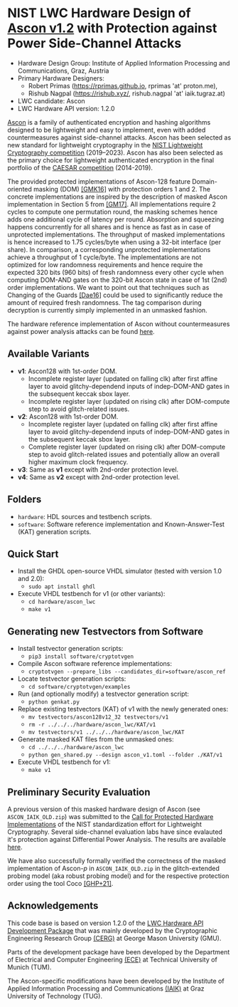 # NIST LWC Hardware Design of [Ascon v1.2](https://ascon.iaik.tugraz.at) with Protection against Power Side-Channel Attacks

- Hardware Design Group: Institute of Applied Information Processing and Communications, Graz, Austria
- Primary Hardware Designers:
  - Robert Primas (https://rprimas.github.io, rprimas 'at' proton.me),
  - Rishub Nagpal (https://rishub.xyz/, rishub.nagpal 'at' iaik.tugraz.at)
- LWC candidate: Ascon
- LWC Hardware API version: 1.2.0

[Ascon](https://ascon.iaik.tugraz.at) is a family of authenticated encryption and hashing algorithms designed to be lightweight and easy to implement, even with added countermeasures against side-channel attacks. Ascon has been selected as new standard for lightweight cryptography in the [NIST Lightweight Cryptography competition](https://www.nist.gov/news-events/news/2023/02/nist-selects-lightweight-cryptography-algorithms-protect-small-devices) (2019–2023). Ascon has also been selected as the primary choice for lightweight authenticated encryption in the final portfolio of the [CAESAR competition](https://competitions.cr.yp.to/caesar.html) (2014-2019).

The provided protected implementations of Ascon-128 feature Domain-oriented masking (DOM) [[GMK16]](https://eprint.iacr.org/2016/486.pdf) with protection orders 1 and 2. The concrete implementations are inspired by the description of masked Ascon implementation in Section 5 from [[GM17]](https://eprint.iacr.org/2017/103.pdf). All implementations require 2 cycles to compute one permutation round, the masking schemes hence adds one additional cycle of latency per round. Absorption and squeezing happens concurrently for all shares and is hence as fast as in case of unprotected implementations. The throughput of masked implementations is hence increased to 1.75 cycles/byte when using a 32-bit interface (per share). In comparison, a corresponding unprotected implementations achieve a throughput of 1 cycle/byte. The implementations are not optimized for low randomness requirements and hence require the expected 320 bits (960 bits) of fresh randomness every other cycle when computing DOM-AND gates on the 320-bit Ascon state in case of 1st (2nd) order implementations. We want to point out that techniques such as Changing of the Guards [[Dae16]](https://eprint.iacr.org/2016/1061.pdf) could be used to significantly reduce the amount of required fresh randomness. The tag comparison during decryption is currently simply implemented in an unmasked fashion.

The hardware reference implementation of Ascon without countermeasures against power analysis attacks can be found [here](https://github.com/ascon/ascon-hardware).

## Available Variants

- **v1**: Ascon128 with 1st-order DOM.
  - Incomplete register layer (updated on falling clk) after first affine layer to avoid glitchy-dependend inputs of indep-DOM-AND gates in the subsequent keccak sbox layer.
  - Incomplete register layer (updated on rising clk) after DOM-compute step to avoid glitch-related issues.
- **v2**: Ascon128 with 1st-order DOM.
  - Incomplete register layer (updated on falling clk) after first affine layer to avoid glitchy-dependend inputs of indep-DOM-AND gates in the subsequent keccak sbox layer.
  - Complete register layer (updated on rising clk) after DOM-compute step to avoid glitch-related issues and potentially allow an overall higher maximum clock frequency.
- **v3**: Same as **v1** except with 2nd-order protection level.
- **v4**: Same as **v2** except with 2nd-order protection level.

## Folders

- `hardware`: HDL sources and testbench scripts.
- `software`: Software reference implementation and Known-Answer-Test (KAT) generation scripts.

## Quick Start

- Install the GHDL open-source VHDL simulator (tested with version 1.0 and 2.0):
  - `sudo apt install ghdl`
- Execute VHDL testbench for v1 (or other variants):
  - `cd hardware/ascon_lwc`
  - `make v1`

## Generating new Testvectors from Software

- Install testvector generation scripts:
  - `pip3 install software/cryptotvgen`
- Compile Ascon software reference implementations:
  - `cryptotvgen --prepare_libs --candidates_dir=software/ascon_ref`
- Locate testvector generation scripts:
  - `cd software/cryptotvgen/examples`
- Run (and optionally modify) a testvector generation script:
  - `python genkat.py`
- Replace existing testvectors (KAT) of v1 with the newly generated ones:
  - `mv testvectors/ascon128v12_32 testvectors/v1`
  - `rm -r ../../../hardware/ascon_lwc/KAT/v1`
  - `mv testvectors/v1 ../../../hardware/ascon_lwc/KAT`
- Generate masked KAT files from the unmasked ones:
  - `cd ../../../hardware/ascon_lwc`
  - `python gen_shared.py --design ascon_v1.toml --folder ./KAT/v1`
- Execute VHDL testbench for v1:
  - `make v1`

## Preliminary Security Evaluation

A previous version of this masked hardware design of Ascon (see `ASCON_IAIK_OLD.zip`) was submitted to the [Call for Protected Hardware Implementations](https://cryptography.gmu.edu/athena/LWC/Call_for_Protected_Hardware_Implementations.pdf) of the NIST standardization effort for Lightweight Cryptography. Several side-channel evaluation labs have since evalauted it's protection against Differential Power Analysis. The results are available [here]( https://cryptography.gmu.edu/athena/index.php?id=LWC).

We have also successfully formally verified the correctness of the masked implementation of Ascon-*p* in `ASCON_IAIK_OLD.zip` in the glitch-extended probing model (aka robust probing model) and for the respective protection order using the tool Coco [[GHP+21]](https://www.usenix.org/system/files/sec21fall-gigerl.pdf).

## Acknowledgements

This code base is based on version 1.2.0 of the [LWC Hardware API Development Package](https://github.com/GMUCERG/LWC) that was mainly developed by the Cryptographic Engineering Research Group [(CERG)](https://cryptography.gmu.edu) at George Mason University (GMU).

Parts of the development package have been developed by the Department of Electrical and Computer Engineering [(ECE)](https://www.ei.tum.de/en/ei/welcome/) at Technical University of Munich (TUM).

The Ascon-specific modifications have been developed by the Institute of Applied Information Processing and Communications [(IAIK)](https://iaik.tugraz.at/) at Graz University of Technology (TUG).

